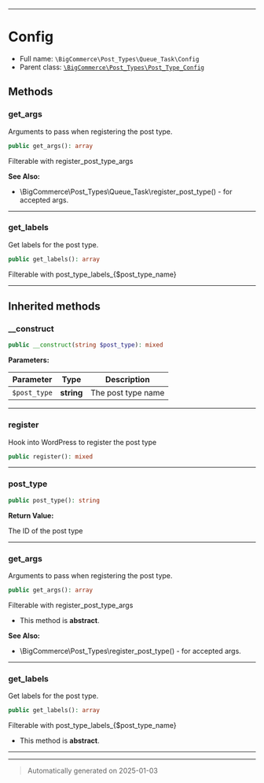 ***

# Config





* Full name: `\BigCommerce\Post_Types\Queue_Task\Config`
* Parent class: [`\BigCommerce\Post_Types\Post_Type_Config`](./classes/BigCommerce/Post_Types/Post_Type_Config.md)




## Methods


### get_args

Arguments to pass when registering the post type.

```php
public get_args(): array
```

Filterable with register_post_type_args










**See Also:**

* \BigCommerce\Post_Types\Queue_Task\register_post_type() - for accepted args.

***

### get_labels

Get labels for the post type.

```php
public get_labels(): array
```

Filterable with post_type_labels_{$post_type_name}










***


## Inherited methods


### __construct



```php
public __construct(string $post_type): mixed
```








**Parameters:**

| Parameter | Type | Description |
|-----------|------|-------------|
| `$post_type` | **string** | The post type name |





***

### register

Hook into WordPress to register the post type

```php
public register(): mixed
```












***

### post_type



```php
public post_type(): string
```









**Return Value:**

The ID of the post type




***

### get_args

Arguments to pass when registering the post type.

```php
public get_args(): array
```

Filterable with register_post_type_args


* This method is **abstract**.







**See Also:**

* \BigCommerce\Post_Types\register_post_type() - for accepted args.

***

### get_labels

Get labels for the post type.

```php
public get_labels(): array
```

Filterable with post_type_labels_{$post_type_name}


* This method is **abstract**.







***


***
> Automatically generated on 2025-01-03
